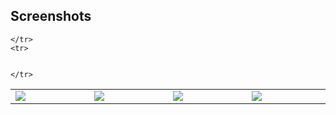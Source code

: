 ## Screenshots

<table width="100%">
  <tbody>
    <tr>
       <td width="1%"><img src="https://github.com/DhruvinMulani/Restart/assets/84307576/faf2e12c-2c00-451a-bd2c-0f751a9033cf"/></td>
      <td width="1%"><img src="https://github.com/DhruvinMulani/Restart/assets/84307576/b8a77fb0-671f-4377-bdb5-1a1afb69bc7c)"/></td>
      <td width="1%"><img src="https://github.com/DhruvinMulani/Restart/assets/84307576/f0038236-376a-44b2-982d-440b77e38545"/></td>
            <td width="1%"><img src="https://github.com/DhruvinMulani/Restart/assets/84307576/6bfe5f6f-e368-46d8-affd-66849db64e66"/></td>
      
    </tr>
    <tr>
      
      
    </tr>
  
  </tbody>
</table>

</table>
